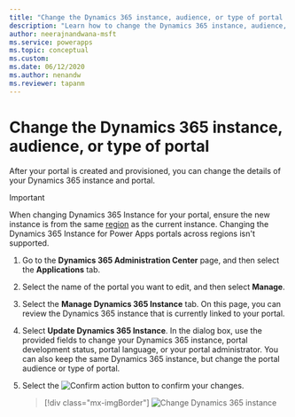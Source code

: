 ```yaml
---
title: "Change the Dynamics 365 instance, audience, or type of portal | MicrosoftDocs"
description: "Learn how to change the Dynamics 365 instance, audience, or type of a portal."
author: neerajnandwana-msft
ms.service: powerapps
ms.topic: conceptual
ms.custom: 
ms.date: 06/12/2020
ms.author: nenandw
ms.reviewer: tapanm
---
```

 
# Change the Dynamics 365 instance, audience, or type of portal

After your portal is created and provisioned, you can change the details of your Dynamics 365 instance and portal.

> [!IMPORTANT]
> When changing Dynamics 365 Instance for your portal, ensure the new instance is from the same [region](https://docs.microsoft.com/power-platform/admin/regions-overview) as the current instance. Changing the Dynamics 365 Instance for Power Apps portals across regions isn't supported.

1. Go to the **Dynamics 365 Administration Center** page, and then select the **Applications** tab.

2. Select the name of the portal you want to edit, and then select **Manage**.

3. Select the **Manage Dynamics 365 Instance** tab. On this page, you can review the Dynamics 365 instance that is currently linked to your portal.

4. Select **Update Dynamics 365 Instance**. In the dialog box, use the provided fields to change your Dynamics 365 instance, portal development status, portal language, or your portal administrator. You can also keep the same Dynamics 365 instance, but change the portal audience or type of portal.

5. Select the ![Confirm action](../media/confirm-action-icon.png "Confirm action") button to confirm your changes.  

   > [!div class="mx-imgBorder"]
   > ![Change Dynamics 365 instance](../media/change-dynamics-365-instance.png "Change Dynamics 365 instance")  
